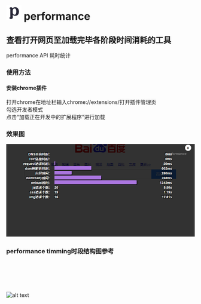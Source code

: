 
![alt logo](/src/img/40.png "Title")
performance
=================
## 查看打开网页至加载完毕各阶段时间消耗的工具
performance API 耗时统计

### 使用方法
#### 安装chrome插件
打开chrome在地址栏输入chrome://extensions/打开插件管理页<br/>
勾选开发者模式<br/>
点击“加载正在开发中的扩展程序”进行加载

### 效果图
![alt logo](/effect.png "Title")

### performance timming时段结构图参考
<br /><br /><br /><br />

![alt text](performance.png "Title")


